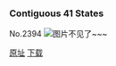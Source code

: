 ### Contiguous 41 States
No.2394
![图片不见了~~~](https://imgs.xkcd.com/comics/contiguous_41_states.png)

[原址](https://xkcd.com//2394) [下载](https://imgs.xkcd.com/comics/contiguous_41_states.png)

